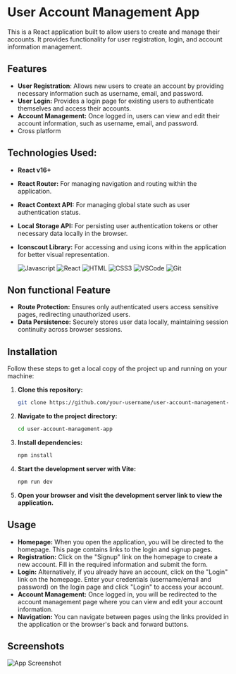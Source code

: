 # User Account Management App

This is a React application built to allow users to create and manage their accounts. It provides functionality for user registration, login, and account information management.

## Features

- **User Registration**: Allows new users to create an account by providing necessary information such as username, email, and password.
- **User Login:** Provides a login page for existing users to authenticate themselves and access their accounts.
- **Account Management:** Once logged in, users can view and edit their account information, such as username, email, and password.
- Cross platform

## Technologies Used:

- **React v16+**
- **React Router:** For managing navigation and routing within the application.
- **React Context API:** For managing global state such as user authentication status.
- **Local Storage API:** For persisting user authentication tokens or other necessary data locally in the browser.
- **Iconscout Library:** For accessing and using icons within the application for better visual representation.

  ![Javascript](https://img.shields.io/badge/Javascript-F0DB4F?style=for-the-badge&labelColor=black&logo=javascript&logoColor=F0DB4F)
![React](https://img.shields.io/badge/-React-61DBFB?style=for-the-badge&labelColor=black&logo=react&logoColor=61DBFB)
![HTML](https://img.shields.io/badge/HTML5-E34F26?style=for-the-badge&logo=html5&logoColor=white)
![CSS3](https://img.shields.io/badge/CSS3-1572B6?style=for-the-badge&logo=css3&logoColor=white)
![VSCode](https://img.shields.io/badge/Visual_Studio-0078d7?style=for-the-badge&logo=visual%20studio&logoColor=white)
![Git](https://img.shields.io/badge/Git-F05032?style=for-the-badge&logo=git&logoColor=white)
## Non functional Feature

- **Route Protection:** Ensures only authenticated users access sensitive pages, redirecting unauthorized users.
- **Data Persistence:** Securely stores user data locally, maintaining session continuity across browser sessions.

## Installation

Follow these steps to get a local copy of the project up and running on your machine:

1. **Clone this repository:**

   ```bash
   git clone https://github.com/your-username/user-account-management-app.git
   ```

2. **Navigate to the project directory:**

   ```bash
   cd user-account-management-app
   ```

3. **Install dependencies:**

   ```bash
   npm install
   ```

4. **Start the development server with Vite:**

   ```bash
   npm run dev
   ```

5. **Open your browser and visit the development server link to view the application.**

## Usage

- **Homepage:** When you open the application, you will be directed to the homepage. This page contains links to the login and signup pages.
- **Registration:** Click on the "Signup" link on the homepage to create a new account. Fill in the required information and submit the form.
- **Login:** Alternatively, if you already have an account, click on the "Login" link on the homepage. Enter your credentials (username/email and password) on the login page and click "Login" to access your account.
- **Account Management:** Once logged in, you will be redirected to the account management page where you can view and edit your account information.
- **Navigation:** You can navigate between pages using the links provided in the application or the browser's back and forward buttons.

## Screenshots

![App Screenshot](https://github.com/ParthTiwa-ri/manage-user/assets/152166714/b2b2a4b5-fd9c-4d4e-ae14-325ce8b541ad)


